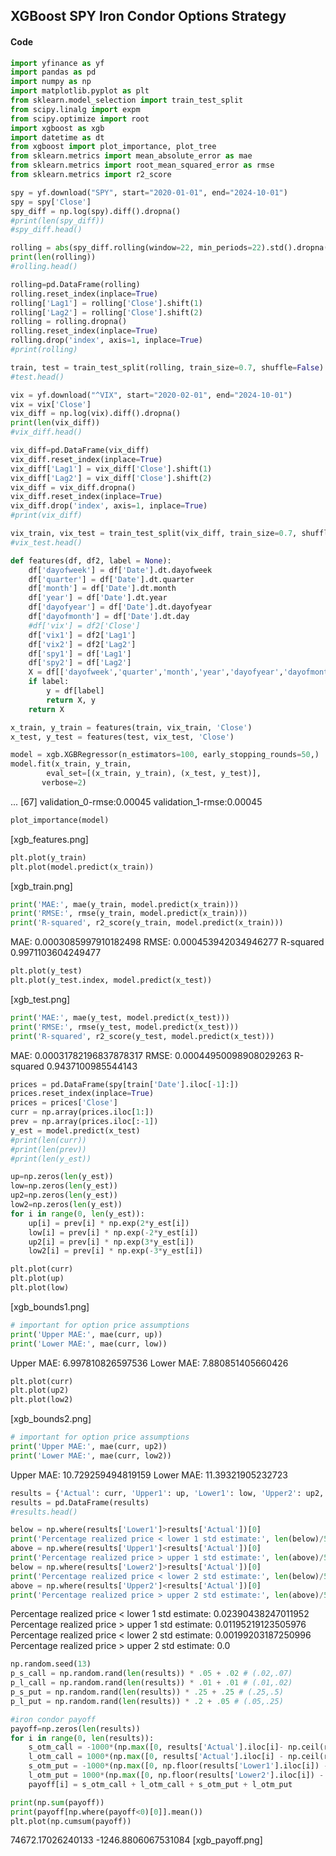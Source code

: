 ## XGBoost SPY Iron Condor Options Strategy

#### Code
~~~python
import yfinance as yf
import pandas as pd
import numpy as np
import matplotlib.pyplot as plt
from sklearn.model_selection import train_test_split
from scipy.linalg import expm
from scipy.optimize import root
import xgboost as xgb
import datetime as dt
from xgboost import plot_importance, plot_tree
from sklearn.metrics import mean_absolute_error as mae
from sklearn.metrics import root_mean_squared_error as rmse
from sklearn.metrics import r2_score
~~~

~~~python
spy = yf.download("SPY", start="2020-01-01", end="2024-10-01")
spy = spy['Close']
spy_diff = np.log(spy).diff().dropna()
#print(len(spy_diff))
#spy_diff.head()
~~~

~~~python
rolling = abs(spy_diff.rolling(window=22, min_periods=22).std().dropna())
print(len(rolling))
#rolling.head()
~~~

~~~python
rolling=pd.DataFrame(rolling)
rolling.reset_index(inplace=True)
rolling['Lag1'] = rolling['Close'].shift(1)
rolling['Lag2'] = rolling['Close'].shift(2)
rolling = rolling.dropna()
rolling.reset_index(inplace=True)
rolling.drop('index', axis=1, inplace=True)
#print(rolling)
~~~

~~~python
train, test = train_test_split(rolling, train_size=0.7, shuffle=False)
#test.head()
~~~

~~~python
vix = yf.download("^VIX", start="2020-02-01", end="2024-10-01")
vix = vix['Close']
vix_diff = np.log(vix).diff().dropna()
print(len(vix_diff))
#vix_diff.head()
~~~

~~~python
vix_diff=pd.DataFrame(vix_diff)
vix_diff.reset_index(inplace=True)
vix_diff['Lag1'] = vix_diff['Close'].shift(1)
vix_diff['Lag2'] = vix_diff['Close'].shift(2)
vix_diff = vix_diff.dropna()
vix_diff.reset_index(inplace=True)
vix_diff.drop('index', axis=1, inplace=True)
#print(vix_diff)
~~~

~~~python
vix_train, vix_test = train_test_split(vix_diff, train_size=0.7, shuffle=False)
#vix_test.head()
~~~

~~~python
def features(df, df2, label = None):
    df['dayofweek'] = df['Date'].dt.dayofweek
    df['quarter'] = df['Date'].dt.quarter
    df['month'] = df['Date'].dt.month
    df['year'] = df['Date'].dt.year
    df['dayofyear'] = df['Date'].dt.dayofyear
    df['dayofmonth'] = df['Date'].dt.day
    #df['vix'] = df2['Close']
    df['vix1'] = df2['Lag1']
    df['vix2'] = df2['Lag2']
    df['spy1'] = df['Lag1']
    df['spy2'] = df['Lag2']
    X = df[['dayofweek','quarter','month','year','dayofyear','dayofmonth', 'spy1', 'spy2', 'vix1', 'vix2']]
    if label:
        y = df[label]
        return X, y
    return X

x_train, y_train = features(train, vix_train, 'Close')
x_test, y_test = features(test, vix_test, 'Close')
~~~

~~~python
model = xgb.XGBRegressor(n_estimators=100, early_stopping_rounds=50,)
model.fit(x_train, y_train,
        eval_set=[(x_train, y_train), (x_test, y_test)],
       verbose=2)
~~~
...
[67]	validation_0-rmse:0.00045	validation_1-rmse:0.00045

~~~python
plot_importance(model)
~~~
[xgb_features.png]

~~~python
plt.plot(y_train)
plt.plot(model.predict(x_train))
~~~
[xgb_train.png]

~~~python
print('MAE:', mae(y_train, model.predict(x_train)))
print('RMSE:', rmse(y_train, model.predict(x_train)))
print('R-squared', r2_score(y_train, model.predict(x_train)))
~~~
MAE: 0.0003085997910182498
RMSE: 0.000453942034946277
R-squared 0.9971103604249477

~~~python
plt.plot(y_test)
plt.plot(y_test.index, model.predict(x_test))
~~~
[xgb_test.png]

~~~python
print('MAE:', mae(y_test, model.predict(x_test)))
print('RMSE:', rmse(y_test, model.predict(x_test)))
print('R-squared', r2_score(y_test, model.predict(x_test)))
~~~
MAE: 0.00031782196837878317
RMSE: 0.00044950098908029263
R-squared 0.9437100985544143

~~~python
prices = pd.DataFrame(spy[train['Date'].iloc[-1]:])
prices.reset_index(inplace=True)
prices = prices['Close']
curr = np.array(prices.iloc[1:])
prev = np.array(prices.iloc[:-1])
y_est = model.predict(x_test)
#print(len(curr))
#print(len(prev))
#print(len(y_est))
~~~

~~~python
up=np.zeros(len(y_est))
low=np.zeros(len(y_est))
up2=np.zeros(len(y_est))
low2=np.zeros(len(y_est))
for i in range(0, len(y_est)):
    up[i] = prev[i] * np.exp(2*y_est[i])
    low[i] = prev[i] * np.exp(-2*y_est[i])
    up2[i] = prev[i] * np.exp(3*y_est[i])
    low2[i] = prev[i] * np.exp(-3*y_est[i])
~~~

~~~python
plt.plot(curr)
plt.plot(up)
plt.plot(low)
~~~
[xgb_bounds1.png]

~~~python
# important for option price assumptions
print('Upper MAE:', mae(curr, up))
print('Lower MAE:', mae(curr, low))
~~~
Upper MAE: 6.997810826597536
Lower MAE: 7.880851405660426

~~~python
plt.plot(curr)
plt.plot(up2)
plt.plot(low2)
~~~
[xgb_bounds2.png]

~~~python
# important for option price assumptions
print('Upper MAE:', mae(curr, up2))
print('Lower MAE:', mae(curr, low2))
~~~
Upper MAE: 10.729259494819159
Lower MAE: 11.39321905232723

~~~python
results = {'Actual': curr, 'Upper1': up, 'Lower1': low, 'Upper2': up2, 'Lower2': low2}
results = pd.DataFrame(results) 
#results.head()
~~~

~~~python
below = np.where(results['Lower1']>results['Actual'])[0]
print('Percentage realized price < lower 1 std estimate:', len(below)/502)
above = np.where(results['Upper1']<results['Actual'])[0]
print('Percentage realized price > upper 1 std estimate:', len(above)/502)
below = np.where(results['Lower2']>results['Actual'])[0]
print('Percentage realized price < lower 2 std estimate:', len(below)/502)
above = np.where(results['Upper2']<results['Actual'])[0]
print('Percentage realized price > upper 2 std estimate:', len(above)/502)
~~~
Percentage realized price < lower 1 std estimate: 0.02390438247011952
Percentage realized price > upper 1 std estimate: 0.01195219123505976
Percentage realized price < lower 2 std estimate: 0.00199203187250996
Percentage realized price > upper 2 std estimate: 0.0

~~~python
np.random.seed(13)
p_s_call = np.random.rand(len(results)) * .05 + .02 # (.02,.07)
p_l_call = np.random.rand(len(results)) * .01 + .01 # (.01,.02)
p_s_put = np.random.rand(len(results)) * .25 + .25 # (.25,.5)
p_l_put = np.random.rand(len(results)) * .2 + .05 # (.05,.25)
~~~

~~~python
#iron condor payoff
payoff=np.zeros(len(results))
for i in range(0, len(results)):
    s_otm_call = -1000*(np.max([0, results['Actual'].iloc[i]- np.ceil(results['Upper1'].iloc[i])])-p_s_call[i])
    l_otm_call = 1000*(np.max([0, results['Actual'].iloc[i] - np.ceil(results['Upper2'].iloc[i])])-p_l_call[i])
    s_otm_put = -1000*(np.max([0, np.floor(results['Lower1'].iloc[i]) - results['Actual'].iloc[i]])-p_s_put[i])
    l_otm_put = 1000*(np.max([0, np.floor(results['Lower2'].iloc[i]) - results['Actual'].iloc[i]])-p_l_put[i])
    payoff[i] = s_otm_call + l_otm_call + s_otm_put + l_otm_put
~~~

~~~python
print(np.sum(payoff))
print(payoff[np.where(payoff<0)[0]].mean())
plt.plot(np.cumsum(payoff))
~~~
74672.17026240133
-1246.8806067531084
[xgb_payoff.png]
